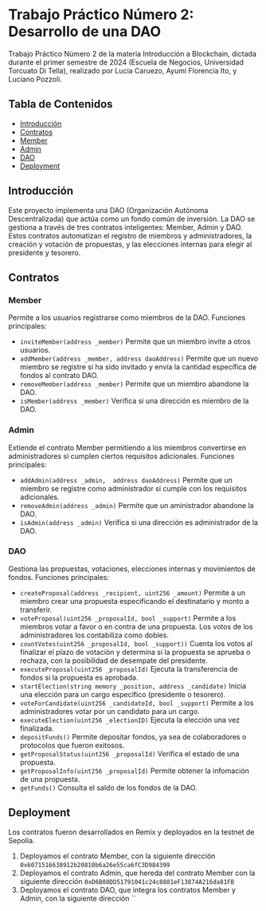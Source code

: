 # Trabajo Práctico Número 2: Desarrollo de una DAO
Trabajo Práctico Número 2 de la materia Introducción a Blockchain, dictada durante el primer semestre de 2024 (Escuela de Negocios, Universidad Torcuato Di Tella), realizado por Lucia Caruezo, Ayumi Florencia Ito, y Luciano Pozzoli. 

## Tabla de Contenidos
- [Introducción](#introducción)
- [Contratos](#contratos)
- [Member](#member)
- [Admin](#admin)
- [DAO](#dao)
- [Deployment](#deployment)
  
## Introducción
Este proyecto implementa una DAO (Organización Autónoma Descentralizada) que actúa como un fondo común de inversión. La DAO se gestiona a través de tres contratos inteligentes: Member, Admin y DAO. Estos contratos automatizan el registro de miembros y administradores, la creación y votación de propuestas, y las elecciones internas para elegir al presidente y tesorero.

## Contratos

### Member
Permite a los usuarios registrarse como miembros de la DAO. Funciones principales: 
- `inviteMember(address _member)` Permite que un miembro invite a otros usuarios. 
- `addMember(address _member, address daoAddress)` Permite que un nuevo miembro se registre si ha sido invitado y envía la cantidad específica de fondos al contrato DAO. 
- `removeMember(address _member)` Permite que un miembro abandone la DAO.
- `isMember(address _member)` Verifica si una dirección es miembro de la DAO.

### Admin
Extiende el contrato Member permitiendo a los miembros convertirse en administradores si cumplen ciertos requisitos adicionales. Funciones principales: 
- `addAdmin(address _admin,  address daoAddress)` Permite que un miembro se registre como administrador si cumple con los requisitos adicionales.
- `removeAdmin(address _admin)` Permite que un aministrador abandone la DAO.
- `isAdmin(address _admin)` Verifica si una dirección es administrador de la DAO.

### DAO
Gestiona las propuestas, votaciones, elecciones internas y movimientos de fondos. Funciones principales: 
- `createProposal(address _recipient, uint256 _amount)` Permite a un miembro crear una propuesta especificando el destinatario y monto a transferir.
- `voteProposal(uint256 _proposalId, bool _support)` Permite a los miembros votar a favor o en contra de una propuesta. Los votos de los administradores los contabiliza como dobles. 
- `countVotes(uint256 _proposalId, bool _support))` Cuenta los votos al finalizar el plazo de votación y determina si la propuesta se aprueba o rechaza, con la posibilidad de desempate del presidente. 
- `executeProposal(uint256 _proposalId)` Ejecuta la transferencia de fondos si la propuesta es aprobada.
- `startElection(string memory _position, address _candidate)` Inicia una elección para un cargo específico (presidente o tesorero).
- `voteForCandidate(uint256 _candidateId, bool _support)` Permite a los administradores votar por un candidato para un cargo.
- `executeElection(uint256 _electionID)` Ejecuta la elección una vez finalizada.
- `depositFunds()` Permite depositar fondos, ya sea de colaboradores o protocolos que fueron exitosos. 
- `getProposalStatus(uint256 _proposalId)` Verifica el estado de una propuesta.
- `getProposalInfo(uint256 _proposalId)` Permite obtener la infomación de una propuesta. 
- `getFunds()` Consulta el saldo de los fondos de la DAO.

## Deployment
Los contratos fueron desarrollados en Remix y deployados en la testnet de Sepolia. 
1. Deployamos el contrato Member, con la siguiente dirección `0x6071516638912b20810b6a26e55ca6fC3D984399`
2. Deployamos el contrato Admin, que hereda del contrato Member con la siguiente dirección `0xD6B08DD51791041c24c8881eF13874A216da81FB`
3. Deployamos el contrato DAO, que integra los contratos Member y Admin, con la siguiente dirección ``
